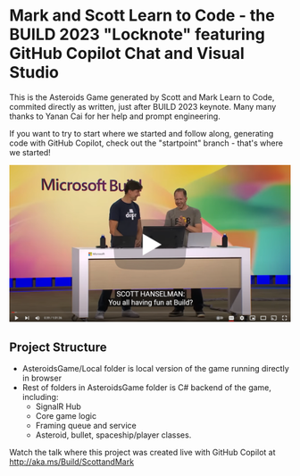 # Mark and Scott Learn to Code - the BUILD 2023 "Locknote" featuring GitHub Copilot Chat and Visual Studio

This is the Asteroids Game generated by Scott and Mark Learn to Code, commited directly as written, just after BUILD 2023 keynote. Many many thanks to Yanan Cai for her help and prompt engineering.

If you want to try to start where we started and follow along, generating code with GitHub Copilot, check out the "startpoint" branch - that's where we started!

[![Watch the video](videothumbnail.png)](https://www.youtube.com/watch?v=iihJYAMIRP4)

## Project Structure 
- AsteroidsGame/Local folder is local version of the game running directly in browser
- Rest of folders in AsteroidsGame folder is C# backend of the game, including:
    - SignalR Hub
    - Core game logic
    - Framing queue and service
    - Asteroid, bullet, spaceship/player classes.

Watch the talk where this project was created live with GitHub Copilot at http://aka.ms/Build/ScottandMark



